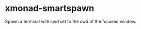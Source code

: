 xmonad-smartspawn
=================

Spawn a terminal with cwd set to the cwd of the focused window.
